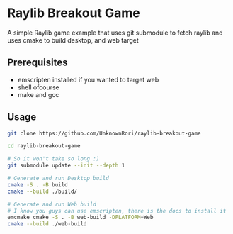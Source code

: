 # Raylib Breakout Game

A simple Raylib game example that uses git submodule to fetch raylib and uses cmake to build desktop, and web target

## Prerequisites

- emscripten installed if you wanted to target web
- shell ofcourse
- make and gcc

## Usage

```sh
git clone https://github.com/UnknownRori/raylib-breakout-game

cd raylib-breakout-game

# So it won't take so long :)
git submodule update --init --depth 1

# Generate and run Desktop build
cmake -S . -B build
cmake --build ./build/

# Generate and run Web build
# I know you guys can use emscripten, there is the docs to install it
emcmake cmake -S . -B web-build -DPLATFORM=Web
cmake --build ./web-build
```
